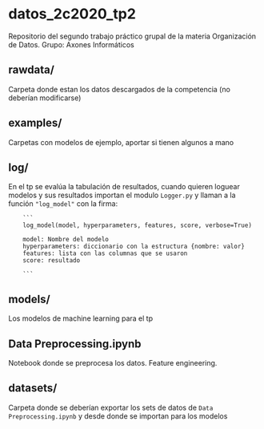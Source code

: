 # datos_2c2020_tp2
Repositorio del segundo trabajo práctico grupal de la materia Organización de Datos. Grupo: Axones Informáticos

## rawdata/
Carpeta donde estan los datos descargados de la competencia (no deberían modificarse)

## examples/
Carpetas con modelos de ejemplo, aportar si tienen algunos a mano

## log/ 
En el tp se evalúa la tabulación de resultados, cuando quieren loguear modelos y sus resultados importan el modulo ``Logger.py`` y llaman a la función `"log_model"` con la firma:

        ```
        log_model(model, hyperparameters, features, score, verbose=True)
        
        model: Nombre del modelo
        hyperparameters: diccionario con la estructura {nombre: valor}
        features: lista con las columnas que se usaron
        score: resultado
    
        ```

## models/
Los modelos de machine learning para el tp

## Data Preprocessing.ipynb
Notebook donde se preprocesa los datos. Feature engineering.

## datasets/
Carpeta donde se deberían exportar los sets de datos de ``Data Preprocessing.ipynb`` y desde donde se importan para los modelos
